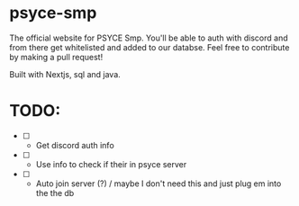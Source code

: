 # psyce-smp
The official website for PSYCE Smp. You'll be able to auth with discord and from there get whitelisted and added to our databse.
Feel free to contribute by making a pull request!

Built with Nextjs, sql and java.

# TODO:
- [ ] - Get discord auth info
- [ ] - Use info to check if their in psyce server
- [ ] - Auto join server (?) / maybe I don't need this and just plug em into the the db

